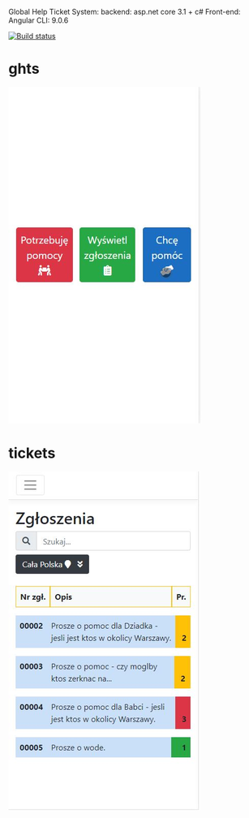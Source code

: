 Global Help Ticket System: backend: asp.net core 3.1 + c# Front-end: Angular CLI: 9.0.6

[![Build status](https://ci.appveyor.com/api/projects/status/oydrkhifh3k076em?svg=true)](https://ci.appveyor.com/project/Jacob273/ghts)

# ghts
![ghts_main_view](./ghts_main_view.jpg)

# tickets
![ghts_tickets_view](./ghts_tickets_view.jpg)
